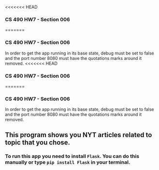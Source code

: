 <<<<<<< HEAD
### CS 490 HW7 - Section 006
=======
### CS 490 HW7 - Section 006

In order to get the app running in its base state, debug must be set to false and the port number 8080 must have the quotations marks around it removed.
<<<<<<< HEAD
### CS 490 HW7 - Section 006
=======
### CS 490 HW7 - Section 006

In order to get the app running in its base state, debug must be set to false and the port number 8080 must have the quotations marks around it removed.


## This program shows you NYT articles related to topic that you chose. 
### To run this app you need to install `Flask`. You can do this manually or type `pip install Flask` in your terminal. 

